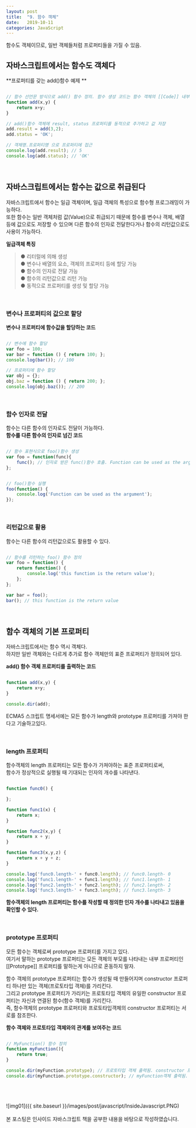 ```yaml
---
layout: post
title:  "9. 함수 객체"
date:   2019-10-11
categories: JavaScript
---  
```

함수도 객체이므로, 일반 객체들처럼 프로퍼티들을 가질 수 있음.  
  
## 자바스크립트에서는 함수도 객체다  

**프로퍼티를 갖는 add()함수 예제 **
```javascript

// 함수 선언문 방식으로 add() 함수 정의. 함수 생성 코드는 함수 객체의 [[Code]] 내부 프로퍼티에 자동으로 저장됨.
function add(x,y) {
	return x+y;
}

// add()함수 객체에 result, status 프로퍼티를 동적으로 추가하고 값 저장
add.result = add(3,2);  
add.status = 'OK';  

// 객체명.프로퍼티명 으로 프로퍼티에 접근 
console.log(add.result); // 5
console.log(add.status); // 'OK'

```
  
<br>
  
## 자바스크립트에서는 함수는 값으로 취급된다  
자바스크립트에서 함수는 일급 객체이며, 일급 객체의 특성으로 함수형 프로그래밍이 가능하다.  
또한 함수는 일반 객체처럼 값(Value)으로 취급되기 때문에 함수를 변수나 객체, 배열 등에 값으로도 저장할 수 있으며 다른 함수의 인자로 전달한다거나 함수의 리턴값으로도 사용이 가능하다.  
  
**일급객체 특징**  
> ● 리터럴에 의해 생성  
> ● 변수나 배열의 요소, 객체의 프로퍼티 등에 할당 가능  
> ● 함수의 인자로 전달 가능  
> ● 함수의 리턴값으로 리턴 가능  
> ● 동적으로 프로퍼티를 생성 및 할당 가능  
  
<br>
  
### 변수나 프로퍼티의 값으로 할당  
**변수나 프로퍼티에 함수값을 할당하는 코드**  
```javascript

// 변수에 함수 할당
var foo = 100;
var bar = function () { return 100; };
console.log(bar()); // 100

// 프로퍼티에 함수 할당
var obj = {};
obj.baz = function () { return 200; };
console.log(obj.baz()); // 200

```  
  
<br>
  
### 함수 인자로 전달  
함수는 다른 함수의 인자로도 전달이 가능하다.  
**함수를 다른 함수의 인자로 넘긴 코드**  
```javascript

// 함수 표현식으로 foo()함수 생성
var foo = function(func){
	func(); // 인자로 받은 func()함수 호출. Function can be used as the argument 출력
};


// foo()함수 실행
foo(function() {
	console.log('Function can be used as the argument');
});

```  
  
<br>
  
### 리턴값으로 활용
함수는 다른 함수의 리턴값으로도 활용할 수 있다.  
```javascript

// 함수를 리턴하는 foo() 함수 정의
var foo = function() {
	return function() {
		console.log('this function is the return value');
	};
};

var bar = foo();
bar(); // this function is the return value

```  
  
<br>
  
## 함수 객체의 기본 프로퍼티  
자바스크립트에서는 함수 역시 객체다.  
하지만 일반 객체와는 다르게 추가로 함수 객체만의 표준 프로퍼티가 정의되어 있다.  
  
**add() 함수 객체 프로퍼티를 출력하는 코드**
```javascript

function add(x,y) {
	return x+y;
}

console.dir(add);

```  
  
ECMA5 스크립트 명세서에는 모든 함수가 length와 prototype 프로퍼티를 가져야 한다고 기술하고있다.  
  
<br>
  
### length 프로퍼티  
함수객체의 length 프로퍼티는 모든 함수가 가져야하는 표준 프로퍼티로써,  
함수가 정상적으로 실행될 때 기대되는 인자의 개수를 나타낸다.  
```javascript

function func0() {

};

function func1(x) {
	return x;
}

function func2(x,y) {
	return x + y;
}

function func3(x,y,z) {
	return x + y + z;
}

console.log('func0.length-' + func0.length); // func0.length- 0
console.log('func1.length-' + func1.length); // func1.length- 1
console.log('func2.length-' + func2.length); // func2.length- 2
console.log('func3.length-' + func3.length); // func3.length- 3

```  
  
**함수객체의 length 프로퍼티는 함수를 작성할 때 정의한 인자 개수를 나타내고 있음을 확인할 수 있다.**  
  
<br>
  
### prototype 프로퍼티  
모든 함수는 객체로써 prototype 프로퍼티를 가지고 있다.  
여기서 말하는 prototype 프로퍼티는 모든 객체의 부모를 나타내는 내부 프로퍼티인 [[Prototype]] 프로퍼티를 말하는게 아니므로 혼동하지 말자.  

함수 객체의 prototype 프로퍼티는 함수가 생성될 때 만들어지며 constructor 프로퍼티 하나만 있는 객체(프로토타입 객체)를 가리킨다.  
그리고 prototype 프로퍼티가 가리키는 프로토타입 객체의 유일한 constructor 프로퍼티는 자신과 연결된 함수(함수 객체)를 가리킨다.  
즉, 함수객체의 prototype 프로퍼티와 프로토타입객체의 constructor 프로퍼티는 서로를 참조한다.  
  
**함수 객체와 프로토타입 객체와의 관계를 보여주는 코드**  
```javascript

// MyFunction() 함수 정의
function myFunction(){
	return true;
}

console.dir(myFunction.prototype); // 프로토타입 객체 출력됨. constructor 프로퍼티가 myFunction 함수 객체 가리킴
console.dir(myFunction.prototype.constructor); // myFunction객체 출력됨. prototype 프로퍼티가 constructor 객체 가리킴 

```  
<br>
<br>
<br>
![img01]({{ site.baseurl }}/images/post/javascript/InsideJavascript.PNG)<br>
<br>
본 포스팅은 인사이드 자바스크립트 책을 공부한 내용을 바탕으로 작성하였습니다.<br>
<br>
<br>
<br>